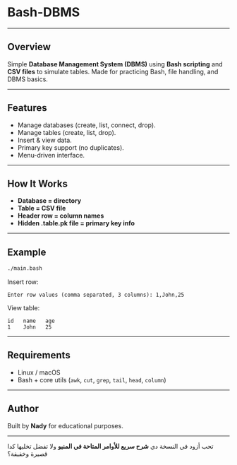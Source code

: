 # Bash-DBMS
---
## Overview

Simple **Database Management System (DBMS)** using **Bash scripting** and **CSV files** to simulate tables.
Made for practicing Bash, file handling, and DBMS basics.

---

## Features

* Manage databases (create, list, connect, drop).
* Manage tables (create, list, drop).
* Insert & view data.
* Primary key support (no duplicates).
* Menu-driven interface.

---

## How It Works

* **Database = directory**
* **Table = CSV file**
* **Header row = column names**
* **Hidden .table.pk file = primary key info**

---

## Example

```bash
./main.bash
```

Insert row:

```
Enter row values (comma separated, 3 columns): 1,John,25
```

View table:

```
id   name   age
1    John   25
```

---

## Requirements

* Linux / macOS
* Bash + core utils (`awk`, `cut`, `grep`, `tail`, `head`, `column`)

---

## Author

Built by **Nady** for educational purposes.

---

تحب أزود في النسخة دي **شرح سريع للأوامر المتاحة في المنيو** ولا تفضل تخليها كدا قصيرة وخفيفة؟
